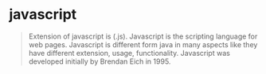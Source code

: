 # javascript
> Extension of javascript is (.js).
> Javascript is the scripting language for web pages.
> Javascript is different form java in many aspects like they have different extension, usage, functionality.
> Javascript was developed initially by Brendan Eich in 1995.
